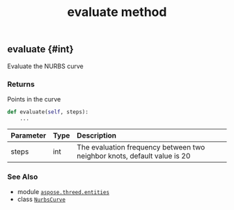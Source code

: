 ﻿---
title: evaluate method
second_title: Aspose.3D for Python via .NET API References
description: 
type: docs
weight: 20
url: /aspose.threed.entities/nurbscurve/evaluate/
is_root: false
---

## evaluate {#int}

Evaluate the NURBS curve


### Returns 


Points in the curve


```python
def evaluate(self, steps):
    ...
```


| Parameter | Type | Description |
| :- | :- | :- |
| steps | int | The evaluation frequency between two neighbor knots, default value is 20 |



### See Also
* module [`aspose.threed.entities`](../../)
* class [`NurbsCurve`](/3d/python-net/aspose.threed.entities/nurbscurve)
